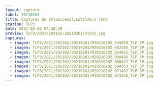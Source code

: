 ```yaml
---
layout: capture
label: 20210201
title: Capturas da esta&ccedil;&atilde;o TLP3
station: TLP3
date: 2021-02-02 04:50:59
preview: TLP3/2021/202102/20210201/stack.jpg
capturas:
  - imagem: TLP3/2021/202102/20210201/M20210202_045059_TLP_3P.jpg
  - imagem: TLP3/2021/202102/20210201/M20210202_052203_TLP_3P.jpg
  - imagem: TLP3/2021/202102/20210201/M20210202_054815_TLP_3P.jpg
  - imagem: TLP3/2021/202102/20210201/M20210202_060436_TLP_3P.jpg
  - imagem: TLP3/2021/202102/20210201/M20210202_060821_TLP_3P.jpg
  - imagem: TLP3/2021/202102/20210201/M20210202_064053_TLP_3P.jpg
  - imagem: TLP3/2021/202102/20210201/M20210202_071432_TLP_3P.jpg
  - imagem: TLP3/2021/202102/20210201/M20210202_073446_TLP_3P.jpg
---
```

